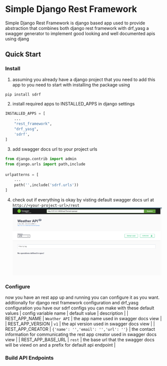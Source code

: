 # Simple Django Rest Framework

Simple Django Rest Framework is django based app used to provide abstraction that combines both django rest framework with drf_yasg a swagger generator to implement good looking and  well documented apis using djang


## Quick Start

### Install
1. assuming you already have a django project that you need to add this app to you need to start with installing the package using
```
pip install sdrf
```
2. install required apps to INSTALLED_APPS in django settings
```python
INSTALLED_APPS = [
    ...
    "rest_framework",
    "drf_yasg",
    'sdrf',
]
```
3. add swagger docs url to your project urls
```python
from django.contrib import admin
from django.urls import path,include

urlpatterns = [
    ...
    path('',include('sdrf.urls'))
]
```
4. check out if everything is okay by visting default swagger docs url at ``http://<your-project-url>/rest``
![Empty Swagger UI example](docs/empty-swagger-ui.png)

### Configure
now you have an rest app up and running you can configure it as you want. addtionally for django rest framework configuration and drf_yasg configuration you have our sdrf configs you can make with these default values
| config variable name | default value | description |
| REST_APP_NAME | `Weather API` | the app name used in swagger docs view |
| REST_APP_VERSION | `v1` | the api version used in swagger docs view |
| REST_APP_CREATOR | ``{'name': '','email': '','url': ''}`` | the contact information for communicating the rest app creator used in swagger docs view |
| REST_APP_BASE_URL | `rest` | the base url that the swagger docs will be viewd on and a prefix for default api endpoint |
### Build API Endpoints




